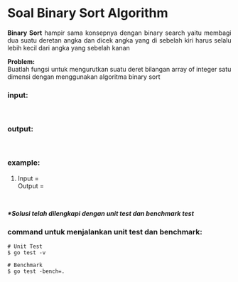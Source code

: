 # Soal Binary Sort Algorithm

<p align=justify><b>Binary Sort</b> hampir sama konsepnya dengan binary search yaitu membagi dua suatu deretan angka dan dicek angka yang di sebelah kiri harus selalu lebih kecil dari angka yang sebelah kanan
</p>

<b>Problem:</b><br>
Buatlah fungsi untuk mengurutkan suatu deret bilangan array of integer satu dimensi dengan menggunakan algoritma binary sort
<br>

### input:

<br>

### output:


<br>

### example:

1. Input =   <br>Output = 


<br>

<i><b>*Solusi telah dilengkapi dengan unit test dan benchmark test</b></i>

### command untuk menjalankan unit test dan benchmark:

```
# Unit Test
$ go test -v

# Benchmark
$ go test -bench=.
```
